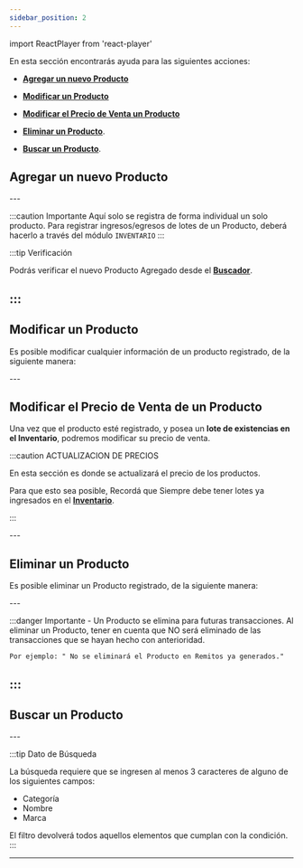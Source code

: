 ```yaml
---
sidebar_position: 2
---
```

import ReactPlayer from 'react-player'

En esta sección encontrarás ayuda para las siguientes acciones:

- **[Agregar un nuevo Producto](./Producto.md/#agregar-un-nuevo-producto)**

- **[Modificar un Producto](./Producto.md/#modificar-un-producto)**

- **[Modificar el Precio de Venta un Producto](./Producto.md/#modificar-el-precio-de-venta-de-un-producto)**

- **[Eliminar un Producto](./Producto.md/#eliminar-un-producto)**.

- **[Buscar un Producto](./Producto.md/#buscar-un-producto)**.
## Agregar un nuevo Producto
 
<ReactPlayer controls url='https://youtu.be/mKiAm71ZL84' width='50%' />
---

:::caution Importante
Aquí solo se registra de forma individual un solo producto.
Para registrar ingresos/egresos de lotes de un Producto, deberá hacerlo a través del módulo ```INVENTARIO```
:::

:::tip Verificación

Podrás verificar el nuevo Producto Agregado desde el **[Buscador](./Producto.md/#buscar-un-producto)**.

:::
---
## Modificar un Producto

Es posible modificar cualquier información de un producto registrado, de la siguiente manera:

<ReactPlayer controls url='https://youtu.be/HwcURpzFQLY' width='50%' />
---

## Modificar el Precio de Venta de un Producto 

Una vez que el producto esté registrado, y posea un **lote de existencias en el Inventario**, podremos modificar su precio de venta.

:::caution ACTUALIZACION DE PRECIOS

En esta sección es donde se actualizará el precio de los productos.

Para que esto sea posible, Recordá que Siempre debe tener lotes ya ingresados en el **[Inventario](./Inventario.md/#ingreso-de-productos-al-stock)**.

:::

<ReactPlayer controls url='https://youtu.be/GgMKuxUx_X4' width='50%' />
---

## Eliminar un Producto

Es posible eliminar un Producto registrado, de la siguiente manera:

<ReactPlayer controls url='https://youtu.be/3Q6EFlehs4g' width='50%'/> 
---

:::danger Importante - Un Producto se elimina para futuras transacciones.
Al eliminar un Producto, tener en cuenta que NO será eliminado de las transacciones que se hayan hecho con 
anterioridad.

```
Por ejemplo: " No se eliminará el Producto en Remitos ya generados."
```
:::
---

## Buscar un Producto

<ReactPlayer controls url='https://youtu.be/DTqVDsKQKP0' width='50%' />
---

:::tip Dato de Búsqueda

La búsqueda requiere que se ingresen al menos 3 caracteres de alguno de los siguientes campos:
- Categoría
- Nombre
- Marca

El filtro devolverá todos aquellos elementos que cumplan con la condición.
:::

---